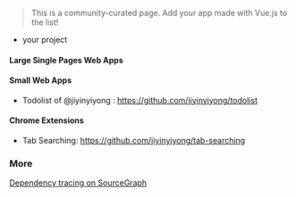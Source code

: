 > This is a community-curated page. Add your app made with Vue.js to the list!

- your project

#### Large Single Pages Web Apps

#### Small Web Apps

* Todolist of @jiyinyiyong : https://github.com/jiyinyiyong/todolist

#### Chrome Extensions

* Tab Searching: https://github.com/jiyinyiyong/tab-searching

### More

[Dependency tracing on SourceGraph](https://sourcegraph.com/github.com/yyx990803/vue/$network/dependents)